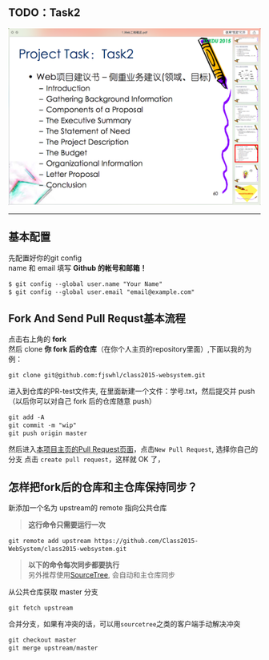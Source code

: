 ## TODO：Task2
![](./CommonResource/Screenshots/task2.png)


---
## 基本配置

先配置好你的git config  
name 和 email 填写 **Github 的帐号和邮箱！**

```
$ git config --global user.name "Your Name"
$ git config --global user.email "email@example.com"
```

## Fork And Send Pull Requst基本流程

点击右上角的 **fork**  
然后 clone **你 fork 后的仓库**（在你个人主页的repository里面）,下面以我的为例：

```
git clone git@github.com:fjswhl/class2015-websystem.git
```

进入到仓库的PR-test文件夹, 在里面新建一个文件：学号.txt，然后提交并 push（以后你可以对自己 fork 后的仓库随意 push）

```
git add -A  
git commit -m "wip"  
git push origin master  
```

然后进入[本项目主页的Pull Request页面](https://github.com/Class2015-WebSystem/class2015-websystem/pulls)，点击`New Pull Request`, 选择你自己的分支 点击 `create pull request`，这样就 OK 了，

## 怎样把fork后的仓库和主仓库保持同步？

新添加一个名为 upstream的 remote 指向公共仓库
>**这行命令只需要运行一次**

```
git remote add upstream https://github.com/Class2015-WebSystem/class2015-websystem.git
```
>**以下的命令每次同步都要执行**  
>另外推荐使用[SourceTree](http://www.sourcetreeapp.com/), 会自动和主仓库同步

从公共仓库获取 master 分支

```
git fetch upstream
```
合并分支，如果有冲突的话，可以用`sourcetree`之类的客户端手动解决冲突

```
git checkout master
git merge upstream/master
```
